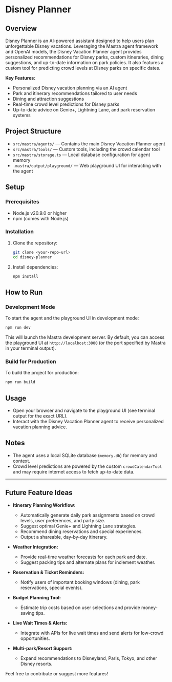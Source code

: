 # Disney Planner

## Overview

Disney Planner is an AI-powered assistant designed to help users plan unforgettable Disney vacations. Leveraging the Mastra agent framework and OpenAI models, the Disney Vacation Planner agent provides personalized recommendations for Disney parks, custom itineraries, dining suggestions, and up-to-date information on park policies. It also features a custom tool for predicting crowd levels at Disney parks on specific dates.

**Key Features:**
- Personalized Disney vacation planning via an AI agent
- Park and itinerary recommendations tailored to user needs
- Dining and attraction suggestions
- Real-time crowd level predictions for Disney parks
- Up-to-date advice on Genie+, Lightning Lane, and park reservation systems

## Project Structure
- `src/mastra/agents/` — Contains the main Disney Vacation Planner agent
- `src/mastra/tools/` — Custom tools, including the crowd calendar tool
- `src/mastra/storage.ts` — Local database configuration for agent memory
- `.mastra/output/playground/` — Web playground UI for interacting with the agent

## Setup

### Prerequisites
- Node.js v20.9.0 or higher
- npm (comes with Node.js)

### Installation
1. Clone the repository:
   ```sh
   git clone <your-repo-url>
   cd disney-planner
   ```
2. Install dependencies:
   ```sh
   npm install
   ```

## How to Run

### Development Mode
To start the agent and the playground UI in development mode:
```sh
npm run dev
```
This will launch the Mastra development server. By default, you can access the playground UI at `http://localhost:3000` (or the port specified by Mastra in your terminal output).

### Build for Production
To build the project for production:
```sh
npm run build
```

## Usage
- Open your browser and navigate to the playground UI (see terminal output for the exact URL).
- Interact with the Disney Vacation Planner agent to receive personalized vacation planning advice.

## Notes
- The agent uses a local SQLite database (`memory.db`) for memory and context.
- Crowd level predictions are powered by the custom `crowdCalendarTool` and may require internet access to fetch up-to-date data.

---

## Future Feature Ideas

- **Itinerary Planning Workflow:**
  - Automatically generate daily park assignments based on crowd levels, user preferences, and party size.
  - Suggest optimal Genie+ and Lightning Lane strategies.
  - Recommend dining reservations and special experiences.
  - Output a shareable, day-by-day itinerary.

- **Weather Integration:**
  - Provide real-time weather forecasts for each park and date.
  - Suggest packing tips and alternate plans for inclement weather.

- **Reservation & Ticket Reminders:**
  - Notify users of important booking windows (dining, park reservations, special events).

- **Budget Planning Tool:**
  - Estimate trip costs based on user selections and provide money-saving tips.

- **Live Wait Times & Alerts:**
  - Integrate with APIs for live wait times and send alerts for low-crowd opportunities.

- **Multi-park/Resort Support:**
  - Expand recommendations to Disneyland, Paris, Tokyo, and other Disney resorts.

Feel free to contribute or suggest more features! 